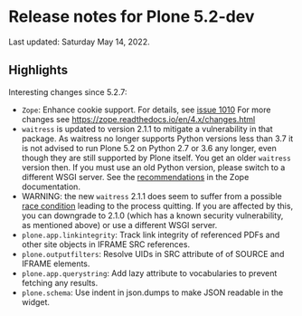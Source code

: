 # Release notes for Plone 5.2-dev

Last updated: Saturday May 14, 2022.

## Highlights

Interesting changes since 5.2.7:

* `Zope`: Enhance cookie support. For details, see [issue 1010](https://github.com/zopefoundation/Zope/issues/1010)
  For more changes see https://zope.readthedocs.io/en/4.x/changes.html
* `waitress` is updated to version 2.1.1 to mitigate a vulnerability in that package. As waitress no longer supports Python versions less than 3.7 it is not advised to run Plone 5.2 on Python 2.7 or 3.6 any longer, even though they are still supported by Plone itself. You get an older `waitress` version then. If you must use an old Python version, please switch to a different WSGI server.  See the [recommendations](https://zope.readthedocs.io/en/latest/operation.html#recommended-wsgi-servers) in the Zope documentation.
* WARNING: the new `waitress` 2.1.1 does seem to suffer from a possible [race condition](https://github.com/Pylons/waitress/issues/374) leading to the process quitting. If you are affected by this, you can downgrade to 2.1.0 (which has a known security vulnerability, as mentioned above) or use a different WSGI server.
* `plone.app.linkintegrity`: Track link integrity of referenced PDFs and other site objects in IFRAME SRC references.
* `plone.outputfilters`: Resolve UIDs in SRC attribute of of SOURCE and IFRAME elements.
* `plone.app.querystring`: Add lazy attribute to vocabularies to prevent fetching any results.
* `plone.schema`: Use indent in json.dumps to make JSON readable in the widget.
